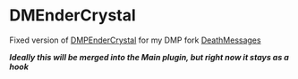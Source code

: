 # DMEnderCrystal

Fixed version of [DMPEnderCrystal](https://github.com/CosmoConsole/DMPEnderCrystal) for my DMP fork [DeathMessages](https://github.com/2b2tau/DeathMessages)

***Ideally this will be merged into the Main plugin, but right now it stays as a hook***
